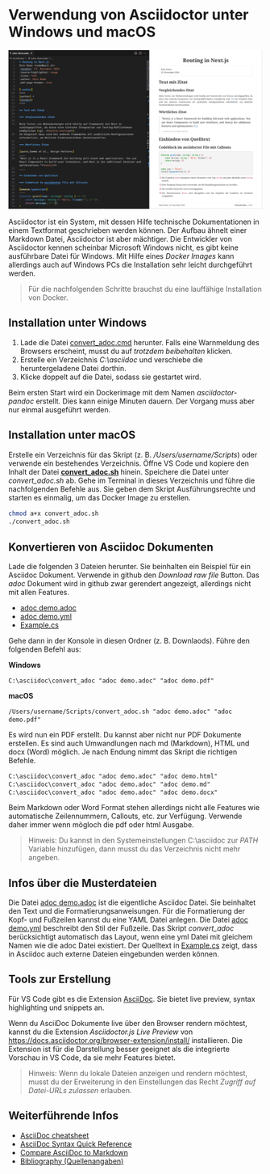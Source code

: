 # Verwendung von Asciidoctor unter Windows und macOS

![](comparison_2046.png)

Asciidoctor ist ein System, mit dessen Hilfe technische Dokumentationen in einem Textformat geschrieben werden können.
Der Aufbau ähnelt einer Markdown Datei, Asciidoctor ist aber mächtiger.
Die Entwickler von Asciidoctor kennen scheinbar Microsoft Windows nicht, es gibt keine ausführbare Datei für Windows.
Mit Hilfe eines *Docker Images* kann allerdings auch auf Windows PCs die Installation sehr leicht durchgeführt werden.

> Für die nachfolgenden Schritte brauchst du eine lauffähige Installation von Docker.

## Installation unter Windows

1. Lade die Datei [convert_adoc.cmd](convert_adoc.cmd) herunter.
   Falls eine Warnmeldung des Browsers erscheint, musst du auf *trotzdem beibehalten* klicken.
2. Erstelle ein Verzeichnis *C:\asciidoc* und verschiebe die heruntergeladene Datei dorthin.
3. Klicke doppelt auf die Datei, sodass sie gestartet wird.

Beim ersten Start wird ein Dockerimage mit dem Namen *asciidoctor-pandoc* erstellt.
Dies kann einige Minuten dauern.
Der Vorgang muss aber nur einmal ausgeführt werden.

## Installation unter macOS

Erstelle ein Verzeichnis für das Skript (z. B. */Users/username/Scripts*) oder verwende ein bestehendes Verzeichnis.
Öffne VS Code und kopiere den Inhalt der Datei **[convert_adoc.sh](convert_adoc.sh)** hinein.
Speichere die Datei unter *convert_adoc.sh* ab.
Gehe im Terminal in dieses Verzeichnis und führe die nachfolgenden Befehle aus.
Sie geben dem Skript Ausführungsrechte und starten es einmalig, um das Docker Image zu erstellen.

```bash
chmod a+x convert_adoc.sh
./convert_adoc.sh
```

## Konvertieren von Asciidoc Dokumenten

Lade die folgenden 3 Dateien herunter.
Sie beinhalten ein Beispiel für ein Asciidoc Dokument.
Verwende in github den *Download raw file* Button.
Das *adoc* Dokument wird in github zwar gerendert angezeigt, allerdings nicht mit allen Features.

- [adoc demo.adoc](adoc%20demo.adoc)
- [adoc demo.yml](adoc%20demo.yml)
- [Example.cs](Example.cs)

Gehe dann in der Konsole in diesen Ordner (z. B. Downlaods).
Führe den folgenden Befehl aus:

**Windows**
```
C:\asciidoc\convert_adoc "adoc demo.adoc" "adoc demo.pdf"
```

**macOS**
```
/Users/username/Scripts/convert_adoc.sh "adoc demo.adoc" "adoc demo.pdf"
```

Es wird nun ein PDF erstellt.
Du kannst aber nicht nur PDF Dokumente erstellen.
Es sind auch Umwandlungen nach md (Markdown), HTML und docx (Word) möglich.
Je nach Endung nimmt das Skript die richtigen Befehle.

```
C:\asciidoc\convert_adoc "adoc demo.adoc" "adoc demo.html"
C:\asciidoc\convert_adoc "adoc demo.adoc" "adoc demo.md"
C:\asciidoc\convert_adoc "adoc demo.adoc" "adoc demo.docx"
```

Beim Markdown oder Word Format stehen allerdings nicht alle Features wie automatische Zeilennummern, Callouts, etc. zur Verfügung.
Verwende daher immer wenn mögloch die pdf oder html Ausgabe.

> Hinweis: Du kannst in den Systemeinstellungen C:\asciidoc zur *PATH* Variable hinzufügen, dann musst du das Verzeichnis nicht mehr angeben.

## Infos über die Musterdateien

Die Datei [adoc demo.adoc](adoc%20demo.adoc) ist die eigentliche Asciidoc Datei.
Sie beinhaltet den Text und die Formatierungsanweisungen.
Für die Formatierung der Kopf- und Fußzeilen kannst du eine YAML Datei anlegen.
Die Datei [adoc demo.yml](adoc%20demo.yml) beschreibt den Stil der Fußzeile.
Das Skript *convert_adoc* berücksichtigt automatisch das Layout, wenn eine yml Datei mit gleichem Namen wie die adoc Datei existiert.
Der Quelltext in [Example.cs](Example.cs) zeigt, dass in Asciidoc auch externe Dateien eingebunden werden können.

## Tools zur Erstellung

Für VS Code gibt es die Extension [AsciiDoc](https://marketplace.visualstudio.com/items?itemName=asciidoctor.asciidoctor-vscode).
Sie bietet live preview, syntax highlighting und snippets an.

Wenn du AsciiDoc Dokumente live über den Browser rendern möchtest, kannst du die Extension *Asciidoctor.js Live Preview* von https://docs.asciidoctor.org/browser-extension/install/ installieren.
Die Extension ist für die Darstellung besser geeignet als die integrierte Vorschau in VS Code, da sie mehr Features bietet.

> Hinweis: Wenn du lokale Dateien anzeigen und rendern möchtest, musst du der Erweiterung in den Einstellungen das Recht *Zugriff auf Datei-URLs zulassen* erlauben.

## Weiterführende Infos

- [AsciiDoc cheatsheet](https://powerman.name/doc/asciidoc)
- [AsciiDoc Syntax Quick Reference](https://docs.asciidoctor.org/asciidoc/latest/syntax-quick-reference/)
- [Compare AsciiDoc to Markdown](https://docs.asciidoctor.org/asciidoc/latest/asciidoc-vs-markdown/)
- [Bibliography (Quellenangaben)](https://docs.asciidoctor.org/asciidoc/latest/sections/bibliography/)

